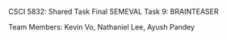 CSCI 5832: Shared Task Final 
SEMEVAL Task 9: BRAINTEASER

Team Members: Kevin Vo, Nathaniel Lee, Ayush Pandey
